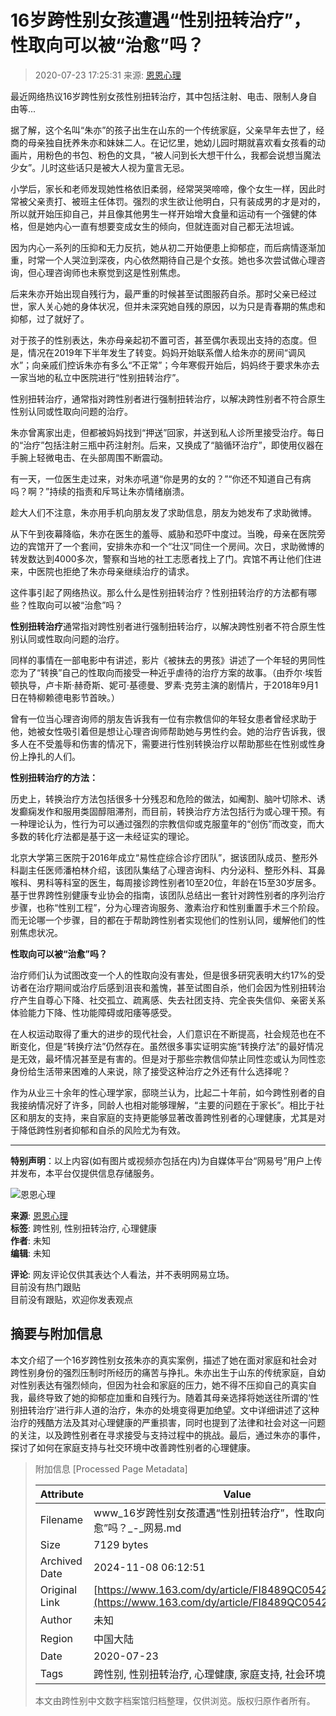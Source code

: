 # 16岁跨性别女孩遭遇“性别扭转治疗”，性取向可以被“治愈”吗？

> 2020-07-23 17:25:31 来源: [恩恩心理](https://www.163.com/dy/media/T1562921590771.html)

最近网络热议16岁跨性别女孩性别扭转治疗，其中包括注射、电击、限制人身自由等...

据了解，这个名叫“朱亦”的孩子出生在山东的一个传统家庭，父亲早年去世了，经商的母亲独自抚养朱亦和妹妹二人。在记忆里，她幼儿园时期就喜欢看女孩看的动画片，用粉色的书包、粉色的文具，“被人问到长大想干什么，我都会说想当魔法少女”。儿时这些话只是被大人视为童言无忌。

小学后，家长和老师发现她性格依旧柔弱，经常哭哭啼啼，像个女生一样，因此时常被父亲责打、被班主任体罚。强烈的求生欲让他明白，只有装成男的才是对的，所以就开始压抑自己，并且像其他男生一样开始增大食量和运动有一个强健的体格，但是她内心一直有想要变成女生的倾向，但就连面对自己都无法坦诚。

因为内心一系列的压抑和无力反抗，她从初二开始便患上抑郁症，而后病情逐渐加重，时常一个人哭泣到深夜，内心依然期待自己是个女孩。她也多次尝试做心理咨询，但心理咨询师也未察觉到这是性别焦虑。

后来朱亦开始出现自残行为，最严重的时候甚至试图服药自杀。那时父亲已经过世，家人关心她的身体状况，但并未深究她自残的原因，以为只是青春期的焦虑和抑郁，过了就好了。

对于孩子的性别表达，朱亦母亲起初不置可否，甚至偶尔表现出支持的态度。但是，情况在2019年下半年发生了转变。妈妈开始联系僧人给朱亦的房间“调风水”；向亲戚们控诉朱亦有多么“不正常”；今年寒假开始后，妈妈终于要求朱亦去一家当地的私立中医院进行“性别扭转治疗”。

性别扭转治疗，通常指对跨性别者进行强制扭转治疗，以解决跨性别者不符合原生性别认同或性取向问题的治疗。

朱亦曾离家出走，但都被妈妈找到“押送”回家，并送到私人诊所里接受治疗。每日的“治疗”包括注射三瓶中药注射剂。后来，又换成了“脑循环治疗”，即使用仪器在手腕上轻微电击、在头部周围不断震动。

有一天，一位医生走过来，对朱亦吼道“你是男的女的？”“你还不知道自己有病吗？啊？”持续的指责和斥骂让朱亦情绪崩溃。

趁大人们不注意，朱亦用手机向朋友发了求助信息，朋友为她发布了求助微博。

从下午到夜幕降临，朱亦在医生的羞辱、威胁和恐吓中度过。当晚，母亲在医院旁边的宾馆开了一个套间，安排朱亦和一个“壮汉”同住一个房间。次日，求助微博的转发数达到4000多次，警察和当地的社工志愿者找上了门。宾馆不再让他们住进来，中医院也拒绝了朱亦母亲继续治疗的请求。

这件事引起了网络热议。那么什么是性别扭转治疗？性别扭转治疗的方法都有哪些？性取向可以被“治愈”吗？

**性别扭转治疗**通常指对跨性别者进行强制扭转治疗，以解决跨性别者不符合原生性别认同或性取向问题的治疗。

同样的事情在一部电影中有讲述，影片《被抹去的男孩》讲述了一个年轻的男同性恋为了“转换”自己的性取向而接受一种近乎虐待的治疗方案的故事。（由乔尔·埃哲顿执导，卢卡斯·赫奇斯、妮可·基德曼、罗素·克劳主演的剧情片，于2018年9月1日在特柳赖德电影节首映。）

曾有一位当心理咨询师的朋友告诉我有一位有宗教信仰的年轻女患者曾经求助于他，她被女性吸引着但是想让心理咨询师帮助她与男性约会。她的治疗告诉我，很多人在不受羞辱和伤害的情况下，需要进行性别转换治疗以帮助那些在性别或性身份上挣扎的人们。

**性别扭转治疗的方法：**

历史上，转换治疗方法包括很多十分残忍和危险的做法，如阉割、脑叶切除术、诱发癫痫发作和服用类固醇阻滞剂，而目前，转换治疗方法包括行为或心理干预。有一种理论认为，性行为可以通过强烈的宗教信仰或克服童年的“创伤”而改变，而大多数的转化疗法都是基于这一未经证实的理论。

北京大学第三医院于2016年成立“易性症综合诊疗团队”，据该团队成员、整形外科副主任医师潘柏林介绍，该团队集结了心理咨询科、内分泌科、整形外科、耳鼻喉科、男科等科室的医生，每周接诊跨性别者10至20位，年龄在15至30岁居多。基于世界跨性别健康专业协会的指南，该团队总结出一套针对跨性别者的序列治疗步骤，也称“性别工程”，分为心理咨询服务、激素治疗和性别重置手术三个阶段。而无论哪一个步骤，目的都在于帮助跨性别者实现他们的性别认同，缓解他们的性别焦虑状况。

**性取向可以被“治愈”吗？**

治疗师们认为试图改变一个人的性取向没有害处，但是很多研究表明大约17%的受访者在治疗期间或治疗后感到沮丧和羞愧，甚至试图自杀，他们会因为性别扭转治疗产生自尊心下降、社交孤立、疏离感、失去社团支持、完全丧失信仰、亲密关系体验能力下降、性功能障碍或阳痿等感受。

在人权运动取得了重大的进步的现代社会，人们意识在不断提高，社会规范也在不断变化，但是“转换疗法”仍然存在。虽然很多事实证明实施“转换疗法”的最好情况是无效，最坏情况甚至是有害的。但是对于那些宗教信仰禁止同性恋或认为同性恋身份给生活带来困难的人来说，除了接受这种治疗之外还有什么选择呢？

作为从业三十余年的性心理学家，邸晓兰认为，比起二十年前，如今跨性别者的自我接纳情况好了许多，同龄人也相对能够理解，“主要的问题在于家长”。相比于社区和朋友的支持，来自家庭的支持更能够显著改善跨性别者的心理健康，尤其是对于降低跨性别者抑郁和自杀的风险尤为有效。

---

**特别声明**：以上内容(如有图片或视频亦包括在内)为自媒体平台“网易号”用户上传并发布，本平台仅提供信息存储服务。

![恩恩心理](https://nimg.ws.126.net/?url=http://dingyue.ws.126.net/2022/0608/614d3542j00rd5e6p0006d000780078p.jpg&thumbnail=160y160&quality=80&type=jpg)

**来源**: [恩恩心理](https://www.163.com/dy/media/T1562921590771.html)  
**标签**: 跨性别, 性别扭转治疗, 心理健康  
**作者**: 未知  
**编辑**: 未知  

**评论**: 网友评论仅供其表达个人看法，并不表明网易立场。  
目前没有热门跟贴  
目前没有跟贴，欢迎你发表观点  

## 摘要与附加信息

<!-- tcd_abstract -->
本文介绍了一个16岁跨性别女孩朱亦的真实案例，描述了她在面对家庭和社会对跨性别身份的强烈压制时所经历的痛苦与挣扎。朱亦出生于山东的传统家庭，自幼对性别表达有强烈倾向，但因为社会和家庭的压力，她不得不压抑自己的真实自我，最终导致了她的抑郁症加重和自残行为。随着其母亲选择将她送往所谓的‘性别扭转治疗’进行非人道的治疗，朱亦的处境变得更加绝望。文中详细讲述了这种治疗的残酷方法及其对心理健康的严重损害，同时也提到了法律和社会对这一问题的关注，以及跨性别者在寻求接受与支持过程中的挑战。最后，通过朱亦的事件，探讨了如何在家庭支持与社交环境中改善跨性别者的心理健康。
<!-- tcd_abstract_end -->

> 附加信息 [Processed Page Metadata]
>
> | Attribute       | Value                                  |
> |-----------------|----------------------------------------|
> | Filename        | www_16岁跨性别女孩遭遇“性别扭转治疗”，性取向可以被“治愈”吗？_-_网易.md                             |
> | Size            | 7129 bytes                           |
> | Archived Date   | 2024-11-08 06:12:51                             |
> | Original Link   | [https://www.163.com/dy/article/FI8489QC05429P92.html](https://www.163.com/dy/article/FI8489QC05429P92.html)                       |
> | Author          | 未知                               |
> | Region          | 中国大陆                               |
> | Date            | 2020-07-23                                 |
> | Tags            | 跨性别, 性别扭转治疗, 心理健康, 家庭支持, 社会环境                                 |
>
> 本文由跨性别中文数字档案馆归档整理，仅供浏览。版权归原作者所有。
>